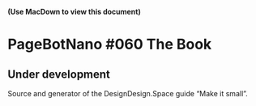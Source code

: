 **(Use MacDown to view this document)**

# PageBotNano #060 The Book

## Under development

Source and generator of the DesignDesign.Space guide “Make it small”. 